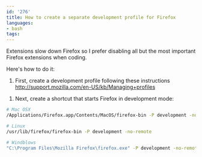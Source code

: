 ```yaml
---
id: '276'
title: How to create a separate development profile for Firefox
languages:
- bash
tags:
---
```

Extensions slow down Firefox so I prefer disabling all but the most important Firefox extensions when coding.

Here's how to do it:

1.  First, create a development profile following these instructions <http://support.mozilla.com/en-US/kb/Managing+profiles>

<!-- -->

1.  Next, create a shortcut that starts Firefox in development mode:


```bash
# Mac OSX
/Applications/Firefox.app/Contents/MacOS/firefox-bin -P development -no-remote

# Linux
/usr/lib/firefox/firefox-bin -P development -no-remote

# Windblows
"C:\Program Files\Mozilla Firefox\firefox.exe" -P development -no-remote
```
    

